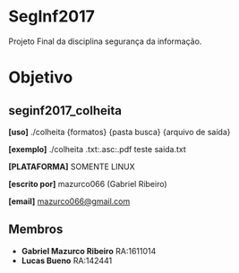 # SegInf2017

Projeto Final da disciplina segurança da informação.

# Objetivo

## seginf2017_colheita
 **[uso]** ./colheita {formatos} {pasta busca} {arquivo de saída}
 
 **[exemplo]** ./colheita .txt:.asc:.pdf teste saida.txt
 
 **[PLATAFORMA]** SOMENTE LINUX
 
 **[escrito por]** mazurco066 (Gabriel Ribeiro)
 
 **[email]** mazurco066@gmail.com

## Membros

* **Gabriel Mazurco Ribeiro**	RA:1611014
* **Lucas Bueno** RA:142441
